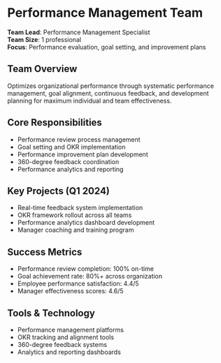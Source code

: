 # Performance Management Team

**Team Lead**: Performance Management Specialist  
**Team Size**: 1 professional  
**Focus**: Performance evaluation, goal setting, and improvement plans  

## Team Overview
Optimizes organizational performance through systematic performance management, goal alignment, continuous feedback, and development planning for maximum individual and team effectiveness.

## Core Responsibilities
- Performance review process management
- Goal setting and OKR implementation
- Performance improvement plan development
- 360-degree feedback coordination
- Performance analytics and reporting

## Key Projects (Q1 2024)
- Real-time feedback system implementation
- OKR framework rollout across all teams
- Performance analytics dashboard development
- Manager coaching and training program

## Success Metrics
- Performance review completion: 100% on-time
- Goal achievement rate: 80%+ across organization
- Employee performance satisfaction: 4.4/5
- Manager effectiveness scores: 4.6/5

## Tools & Technology
- Performance management platforms
- OKR tracking and alignment tools
- 360-degree feedback systems
- Analytics and reporting dashboards 